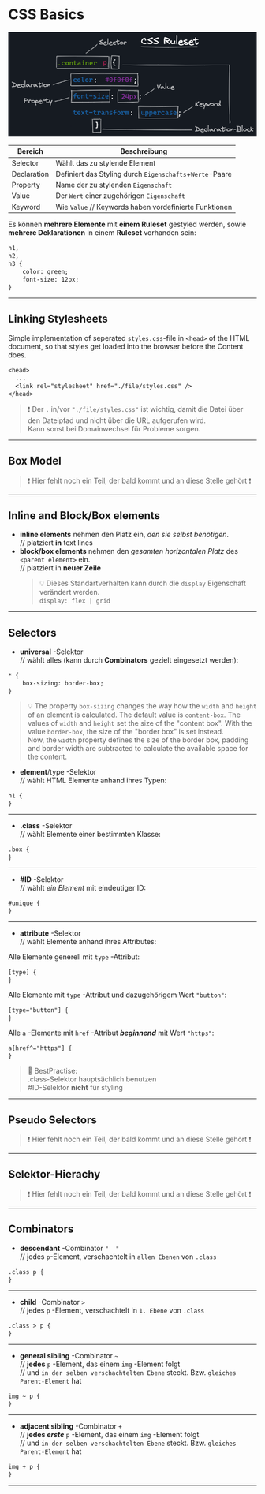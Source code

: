 # CSS Basics

![CSS Ruleset](./img/css_ruleset.png)

| Bereich     | Beschreibung                                             |
| ----------- | -------------------------------------------------------- |
| Selector    | Wählt das zu stylende Element                            |
| Declaration | Definiert das Styling durch `Eigenschafts`+`Werte`-Paare |
| Property    | Name der zu stylenden `Eigenschaft`                      |
| Value       | Der `Wert` einer zugehörigen `Eigenschaft`               |
| Keyword     | Wie `Value` // Keywords haben vordefinierte Funktionen   |

Es können **mehrere Elemente** mit **einem Ruleset** gestyled werden, sowie **mehrere Deklarationen** in einem **Ruleset** vorhanden sein:

```
h1,
h2,
h3 {
    color: green;
    font-size: 12px;
}
```

---

## Linking Stylesheets

Simple implementation of seperated `styles.css`-file in `<head>` of the HTML document, so that styles get loaded into the browser before the Content does.

```
<head>
  ...
  <link rel="stylesheet" href="./file/styles.css" />
</head>
```

> ❗️ Der `.` in/vor `"./file/styles.css"` ist wichtig, damit die Datei über den Dateipfad und nicht über die URL aufgerufen wird.  
> Kann sonst bei Domainwechsel für Probleme sorgen.

---

## Box Model

> ❗️ Hier fehlt noch ein Teil, der bald kommt und an diese Stelle gehört ❗️

---

## Inline and Block/Box elements

- **inline elements** nehmen den Platz ein, _den sie selbst benötigen_.  
   // platziert **in** text lines
- **block/box elements** nehmen den _gesamten horizontalen Platz_ des `<parent element>` ein.  
   // platziert in **neuer Zeile**
  > 💡 Dieses Standartverhalten kann durch die `display` Eigenschaft verändert werden.  
  > `display: flex | grid`

---

## Selectors

- **universal** -Selektor  
  // wählt alles (kann durch **Combinators** gezielt eingesetzt werden):

```
* {
    box-sizing: border-box;
}
```

> 💡 The property `box-sizing` changes the way how the `width` and `height` of an element is calculated.
> The default value is `content-box`. The values of `width` and `height` set the size of the "content
> box". With the value `border-box`, the size of the "border box" is set instead.  
> Now, the `width` property defines the size of the border box, padding and border width are subtracted to calculate the available space for the content.

- **element**/type -Selektor  
  // wählt HTML Elemente anhand ihres Typen:

```
h1 {
}
```

---

- **.class** -Selektor  
  // wählt Elemente einer bestimmten Klasse:

```
.box {
}
```

---

- **#ID** -Selektor  
  // wählt _ein Element_ mit eindeutiger ID:

```
#unique {
}
```

---

- **attribute** -Selektor  
  // wählt Elemente anhand ihres Attributes:

Alle Elemente generell mit `type` -Attribut:

```
[type] {
}
```

Alle Elemente mit `type` -Attribut und dazugehörigem Wert `"button"`:

```
[type="button"] {
}
```

Alle `a` -Elemente mit `href` -Attribut **_beginnend_** mit Wert `"https"`:

```
a[href^="https"] {
}
```

> 🧩 BestPractise:  
> .class-Selektor hauptsächlich benutzen  
> #ID-Selektor **nicht** für styling

---

## Pseudo Selectors

> ❗️ Hier fehlt noch ein Teil, der bald kommt und an diese Stelle gehört ❗️

---

## Selektor-Hierachy

> ❗️ Hier fehlt noch ein Teil, der bald kommt und an diese Stelle gehört ❗️

---

## Combinators

- **descendant** -Combinator `"  "`  
  // jedes `p`-Element, verschachtelt in `allen Ebenen` von `.class`

```
.class p {
}
```

---

- **child** -Combinator `>`  
  // jedes `p` -Element, verschachtelt in `1. Ebene` von `.class`

```
.class > p {
}
```

---

- **general sibling** -Combinator `~`  
  // **jedes** `p` -Element, das einem `img` -Element folgt  
  // und `in der selben verschachtelten Ebene` steckt. Bzw. `gleiches Parent-Element` hat

```
img ~ p {
}
```

---

- **adjacent sibling** -Combinator `+`  
  // **jedes _erste_** `p` -Element, das einem `img` -Element folgt  
  // und `in der selben verschachtelten Ebene` steckt. Bzw. `gleiches Parent-Element` hat

```
img + p {
}
```

---
